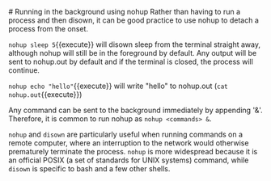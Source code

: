 # Running in the background using nohup
Rather than having to run a process and then disown, it can be good practice to use nohup to detach a process from the onset.

```nohup sleep 5```{{execute}} will disown sleep from the terminal straight away, although nohup will still be in the foreground by default. Any output will be sent to nohup.out by default and if the terminal is closed, the process will continue.

```nohup echo "hello"```{{execute}} will write "hello" to nohup.out (```cat nohup.out```{{execute}})

Any command can be sent to the background immediately by appending '&'. Therefore, it is common to run nohup as ```nohup <commands> &```.

```nohup``` and ```disown``` are particularly useful when running commands on a remote computer, where an interruption to the network would otherwise prematurely terminate the process. ```nohup``` is more widespread because it is an official POSIX (a set of standards for UNIX systems) command, while ```disown``` is specific to bash and a few other shells.


